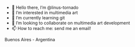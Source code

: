 - 👋 Hello there, I’m @linus-tornado
- 👀 I’m interested in multimedia art
- 🌱 I’m currently learning git
- 💞️ I’m looking to collaborate on multimedia art development
- 📫 How to reach me: send me an email!

Buenos Aires - Argentina

<!---
linus-tornado/linus-tornado is a ✨ special ✨ repository because its `README.md` (this file) appears on your GitHub profile.
You can click the Preview link to take a look at your changes.
--->
